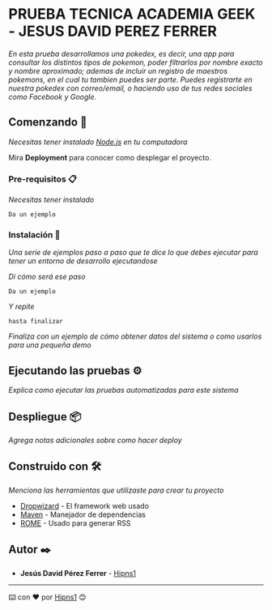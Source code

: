# PRUEBA TECNICA ACADEMIA GEEK - JESUS DAVID PEREZ FERRER

_En esta prueba desarrollamos una pokedex, es decir, una app para consultar los distintos tipos de pokemon, poder filtrarlos por nombre exacto y nombre aproximado; ademas de incluir un registro de maestros pokemons, en el cual tu tambien puedes ser parte. Puedes registrarte en nuestra pokedex con correo/email, o haciendo uso de tus redes sociales como Facebook y Google._

## Comenzando 🚀

_Necesitas tener instalado [Node.js](https://nodejs.org/en/) en tu computadora_

Mira **Deployment** para conocer como desplegar el proyecto.


### Pre-requisitos 📋

_Necesitas tener instalado_

```
Da un ejemplo
```

### Instalación 🔧

_Una serie de ejemplos paso a paso que te dice lo que debes ejecutar para tener un entorno de desarrollo ejecutandose_

_Dí cómo será ese paso_

```
Da un ejemplo
```

_Y repite_

```
hasta finalizar
```

_Finaliza con un ejemplo de cómo obtener datos del sistema o como usarlos para una pequeña demo_

## Ejecutando las pruebas ⚙️

_Explica como ejecutar las pruebas automatizadas para este sistema_

## Despliegue 📦

_Agrega notas adicionales sobre como hacer deploy_

## Construido con 🛠️

_Menciona las herramientas que utilizaste para crear tu proyecto_

* [Dropwizard](http://www.dropwizard.io/1.0.2/docs/) - El framework web usado
* [Maven](https://maven.apache.org/) - Manejador de dependencias
* [ROME](https://rometools.github.io/rome/) - Usado para generar RSS


## Autor ✒️

* **Jesús David Pérez Ferrer** - [Hipns1](https://github.com/Hipns1)
---

⌨️ con ❤️ por [Hipns1](https://github.com/Hipns1) 😊